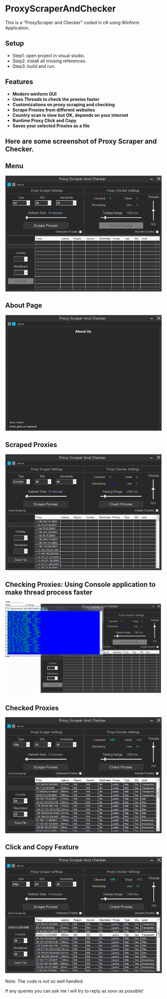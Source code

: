# ProxyScraperAndChecker
This is a "ProxyScraper and Checker" coded in c# using Winform Application.

## Setup
 - Step1: open project in visual studio.
 - Step2: install all missing references.
 - Step3: build and run.

## Features
 - **Modern winform GUI**
 - **Uses Threads to check the proxies faster**
 - **Customizations on proxy scraping and checking**
 - **Scrape Proxies from different websites**
 - **Country scan is slow but OK, depends on your internet**
 - **Runtime Proxy Click and Copy**
 - **Saves your selected Proxies as a file**

## Here are some screenshot of Proxy Scraper and Checker.
## Menu
![](screenshots/screen1.PNG)
## About Page
![](screenshots/screen2.PNG)
## Scraped Proxies
![](screenshots/screen3.PNG)
## Checking Proxies: Using Console application to make thread process faster
![](screenshots/screen4.PNG)
## Checked Proxies
![](screenshots/screen5.PNG)
## Click and Copy Feature
![](screenshots/screen6.PNG)

Note: The code is not so well handled.

If any queries you can ask me i will try to reply as soon as possible!
